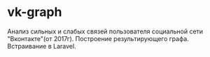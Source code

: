 # vk-graph

Анализ сильных и слабых связей пользователя социальной сети "Вконтакте"(от 2017г). Построение результирующего графа. Встраивание в Laravel.
